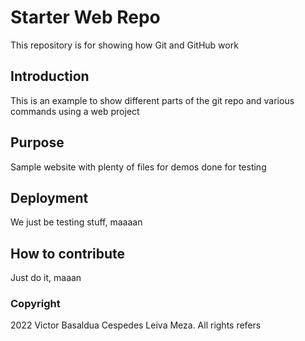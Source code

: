 # Starter Web Repo

This repository is for showing how Git and GitHub work

## Introduction

This is an example to show different parts of the git repo
and various commands using a web project

## Purpose

Sample website with plenty of files for demos
done for testing

## Deployment

We just be testing stuff, maaaan

## How to contribute
Just do it, maaan

### Copyright
2022 Victor Basaldua Cespedes Leiva Meza. All rights refers